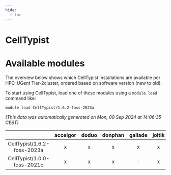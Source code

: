 ```yaml
---
hide:
  - toc
---
```


CellTypist
==========

# Available modules


The overview below shows which CellTypist installations are available per HPC-UGent Tier-2cluster, ordered based on software version (new to old).

To start using CellTypist, load one of these modules using a `module load` command like:

```shell
module load CellTypist/1.6.2-foss-2023a
```

*(This data was automatically generated on Mon, 09 Sep 2024 at 14:06:35 CEST)*  

| |accelgor|doduo|donphan|gallade|joltik|shinx|skitty|
| :---: | :---: | :---: | :---: | :---: | :---: | :---: | :---: |
|CellTypist/1.6.2-foss-2023a|x|x|x|x|x|x|x|
|CellTypist/1.0.0-foss-2021b|x|x|x|-|x|-|x|
